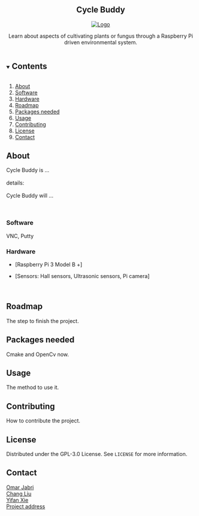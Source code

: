 <h2 align="center">Cycle Buddy</h2>  
<p align="center">
  <a href="https://github.com/OmarJabri7/Cycle_Buddy">
    <img src="media/images/logo1.png" alt="Logo" >
  </a>
  
  <p align="center">
    Learn about aspects of cultivating plants or fungus through a Raspberry Pi driven environmental system. 
    <br />
</div>

<!-- TOC -->
<details open="open">
  <summary><h2 style="display: inline-block">Contents</h2></summary>
  <ol>
    <li><a href="#about">About</a>
    <li><a href="#software">Software</a></li>
    <li><a href="#hardware">Hardware</a></li>       
    </li>
    <li><a href="#roadmap">Roadmap</a></li>
    <li><a href="#Packages needed">Packages needed</a>
    <li><a href="#usage">Usage</a></li>
    <li><a href="#contributing">Contributing</a></li>
    <li><a href="#license">License</a></li>
    <li><a href="#contact">Contact</a></li>
  </ol>
</details>

<!-- Project descirption -->
## About

Cycle Buddy is ...
<br />
<br />
details: 
<br />
<br />
Cycle Buddy will ...

<div align="center">
  
<br />

</div>

### Software
VNC, Putty
<br />

### Hardware
* [Raspberry Pi 3 Model B +]

* [Sensors: Hall sensors, Ultrasonic sensors, Pi camera]

<br />


## Roadmap
The step to finish the project.

<!-- Getting Started -->
## Packages needed
Cmake and OpenCv now.

<!-- Usage -->
## Usage
The method to use it.

<!-- Contributing -->
## Contributing
How to contribute the project.

<!-- License -->
## License
Distributed under the GPL-3.0 License. See `LICENSE` for more information.

<!-- Contact Info -->
## Contact
[Omar Jabri](https://github.com/OmarJabri7)
<br />
[Chang Liu](https://github.com/Cliu1993)
<br />
[Yifan Xie](https://github.com/Yifan-Xie)
<br />
[Project address](https://github.com/OmarJabri7/Cycle_Buddy)

